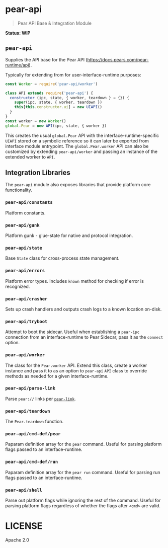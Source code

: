 # pear-api

> Pear API Base & Integration Module

**Status: WIP**

## `pear-api`

Supplies the API base for the Pear API (https://docs.pears.com/pear-runtime/api).

Typically for extending from for user-interface-runtime purposes:

```js
const Worker = require('pear-api/worker')

class API extends require('pear-api') {
  constructor (ipc, state, { worker, teardown } = {}) {
    super(ipc, state, { worker, teardown })
    this[this.constructor.ui] = new UIAPI()
  }
}
const worker = new Worker()
global.Pear = new API(ipc, state, { worker })
```

This creates the usual `global.Pear` API with the interface-runtime-specific `UIAPI` stored on a symbolic reference so it can later be exported from interface module entrypoint. The `global.Pear.worker` API can also be customized by extending `pear-api/worker` and passing an instance of the extended worker to `API`.

## Integration Libraries

The `pear-api` module also exposes libraries that provide platform core functionality.

### `pear-api/constants`

Platform constants.

### `pear-api/gunk`

Platform gunk - glue-state for native and protocol integration.

### `pear-api/state`

Base `State` class for cross-process state management.

### `pear-api/errors`

Platform error types. Includes `known` method for checking if error is recognized.

### `pear-api/crasher`

Sets up crash handlers and outputs crash logs to a known location on-disk.

### `pear-api/tryboot`

Attempt to boot the sidecar. Useful when establishing a `pear-ipc` connection from an interface-runtime to Pear Sidecar, pass it as the `connect` option.

### `pear-api/worker`

The class for the `Pear.worker` API. Extend this class, create a worker instance and pass it to as an option to `pear-api` `API` class to override methods as needed for a given interface-runtime.

### `pear-api/parse-link`

Parse `pear://` links per [`pear-link`](https://github.com/holepunchto/pear-link).

### `pear-api/teardown`

The `Pear.teardown` function.

### `pear-api/cmd-def/pear`

Paparam definition array for the `pear` command. Useful for parsing platform flags passed to an interface-runtime.

### `pear-api/cmd-def/run`

Paparam definition array for the `pear run` command. Useful for parsing run flags passed to an interface-runtime.

### `pear-api/shell`

Parse out platform flags while ignoring the rest of the command. Useful for parsing platform flags regardless of whether the flags after `<cmd>` are valid.
 
# LICENSE

Apache 2.0
